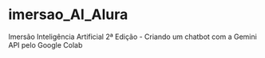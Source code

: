 # imersao_AI_Alura
Imersão Inteligência Artificial 2ª Edição - Criando um chatbot com a Gemini API pelo Google Colab
